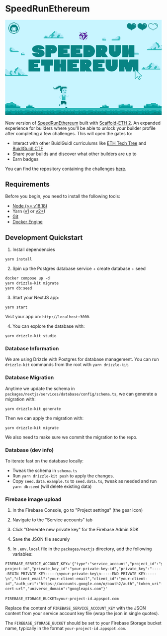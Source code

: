 # SpeedRunEthereum

![SRE Thumbnail](./packages/nextjs/public/thumbnail.png)

New version of [SpeedRunEthereum](https://github.com/BuidlGuidl/SpeedRunEthereum) built with [Scaffold-ETH 2](https://github.com/scaffold-eth/scaffold-eth-2). An expanded experience for builders where you'll be able to unlock your builder profile after completing a few challenges. This will open the gates to:

- Interact with other BuidlGuidl curriculums like [ETH Tech Tree](https://www.ethtechtree.com/) and [BuidlGuidl CTF](https://ctf.buidlguidl.com/)
- Share your builds and discover what other builders are up to
- Earn badges

You can find the repository containing the challenges [here](https://github.com/scaffold-eth/se-2-challenges).

## Requirements

Before you begin, you need to install the following tools:

- [Node (>= v18.18)](https://nodejs.org/en/download/)
- Yarn ([v1](https://classic.yarnpkg.com/en/docs/install/) or [v2+](https://yarnpkg.com/getting-started/install))
- [Git](https://git-scm.com/downloads)
- [Docker Engine](https://docs.docker.com/engine/install/)

## Development Quickstart

1. Install dependencies

```
yarn install
```

2. Spin up the Postgres database service + create database + seed

```
docker compose up -d
yarn drizzle-kit migrate
yarn db:seed
```

3. Start your NextJS app:

```
yarn start
```

Visit your app on: `http://localhost:3000`.

4. You can explore the database with:

```
yarn drizzle-kit studio
```

### Database Information

We are using Drizzle with Postgres for database management. You can run `drizzle-kit` commands from the root with `yarn drizzle-kit`.

### Database Migration

Anytime we update the schema in `packages/nextjs/services/database/config/schema.ts`, we can generate a migration with:

```
yarn drizzle-kit generate
```

Then we can apply the migration with:

```
yarn drizzle-kit migrate
```

We also need to make sure we commit the migration to the repo.

### Database (dev info)

To iterate fast on the database locally:

- Tweak the schema in `schema.ts`
- Run `yarn drizzle-kit push` to apply the changes.
- Copy `seed.data.example.ts` to `seed.data.ts`, tweak as needed and run `yarn db:seed` (will delete existing data)

### Firebase image upload

1. In the Firebase Console, go to "Project settings" (the gear icon)
2. Navigate to the "Service accounts" tab
3. Click "Generate new private key" for the Firebase Admin SDK
4. Save the JSON file securely

5. In `.env.local` file in the `packages/nextjs` directory, add the following variables:

```
FIREBASE_SERVICE_ACCOUNT_KEY='{"type":"service_account","project_id":"your-project-id","private_key_id":"your-private-key-id","private_key":"-----BEGIN PRIVATE KEY-----\nyour-private-key\n-----END PRIVATE KEY-----\n","client_email":"your-client-email","client_id":"your-client-id","auth_uri":"https://accounts.google.com/o/oauth2/auth","token_uri":"https://oauth2.googleapis.com/token","auth_provider_x509_cert_url":"https://www.googleapis.com/oauth2/v1/certs","client_x509_cert_url":"your-cert-url","universe_domain":"googleapis.com"}'

FIREBASE_STORAGE_BUCKET=your-project-id.appspot.com
```

Replace the content of `FIREBASE_SERVICE_ACCOUNT_KEY` with the JSON content from your service account key file (wrap the json in single quotes).

The `FIREBASE_STORAGE_BUCKET` should be set to your Firebase Storage bucket name, typically in the format `your-project-id.appspot.com`.
